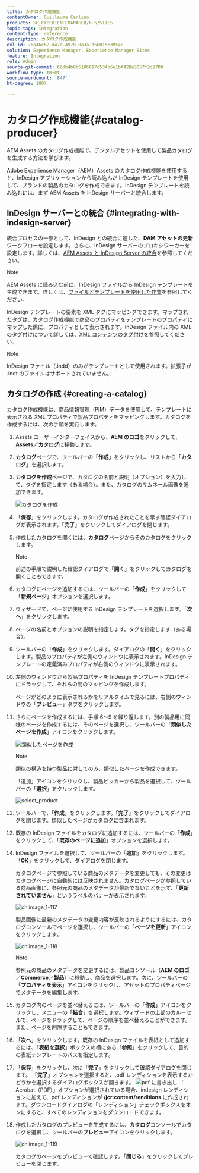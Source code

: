 ```yaml
---
title: カタログ作成機能
contentOwner: Guillaume Carlino
products: SG_EXPERIENCEMANAGER/6.5/SITES
topic-tags: integration
content-type: reference
description: カタログ作成機能
exl-id: 76a46c62-d47d-4970-8a3a-d56015639548
solution: Experience Manager, Experience Manager Sites
feature: Integration
role: Admin
source-git-commit: 66db4b0b5106617c534b6e1bf428a3057f2c2708
workflow-type: tm+mt
source-wordcount: '847'
ht-degree: 100%

---
```


# カタログ作成機能{#catalog-producer}

AEM Assets のカタログ作成機能で、デジタルアセットを使用して製品カタログを生成する方法を学びます。

Adobe Experience Manager（AEM）Assets のカタログ作成機能を使用すると、InDesign アプリケーションから読み込んだ InDesign テンプレートを使用して、ブランドの製品のカタログを作成できます。InDesign テンプレートを読み込むには、まず AEM Assets を InDesign サーバーと統合します。

## InDesign サーバーとの統合 {#integrating-with-indesign-server}

統合プロセスの一部として、InDesign との統合に適した、**DAM アセットの更新**&#x200B;ワークフローを設定します。さらに、InDesign サーバーのプロキシワーカーを設定します。詳しくは、[AEM Assets と InDesign Server の統合](/help/assets/indesign.md)を参照してください。

>[!NOTE]
>
>AEM Assets に読み込む前に、InDesign ファイルから InDesign テンプレートを生成できます。詳しくは、[ファイルとテンプレートを使用した作業](https://helpx.adobe.com/jp/indesign/using/files-templates.html)を参照してください。
>
>InDesign テンプレートの要素を XML タグにマッピングできます。マップされたタグは、カタログ作成機能で商品のプロパティをテンプレートのプロパティにマップした際に、プロパティとして表示されます。InDesign ファイル内の XML のタグ付けについて詳しくは、[XML コンテンツのタグ付け](https://helpx.adobe.com/jp/indesign/using/tagging-content-xml.html)を参照してください。

>[!NOTE]
>
>InDesign ファイル（.indd）のみがテンプレートとして使用されます。拡張子が .indt のファイルはサポートされていません。

## カタログの作成 {#creating-a-catalog}

カタログ作成機能は、商品情報管理（PIM）データを使用して、テンプレートに表示される XML プロパティで製品プロパティをマッピングします。カタログを作成するには、次の手順を実行します。

1. Assets ユーザーインターフェイスから、**AEM のロゴ**&#x200B;をクリックして、**Assets／カタログ**&#x200B;に移動します。
1. **カタログ**&#x200B;ページで、ツールバーの「**作成**」をクリックし、リストから「**カタログ**」を選択します。
1. **カタログを作成**&#x200B;ページで、カタログの名前と説明（オプション）を入力して、タグを指定します（ある場合）。また、カタログのサムネール画像を追加できます。

   ![カタログを作成](assets/create_catalog.png)

1. 「**保存**」をクリックします。カタログが作成されたことを示す確認ダイアログが表示されます。「**完了**」をクリックしてダイアログを閉じます。
1. 作成したカタログを開くには、**カタログ**&#x200B;ページからそのカタログをクリックします。

   >[!NOTE]
   >
   >前述の手順で説明した確認ダイアログで「**開く**」をクリックしてカタログを開くこともできます。

1. カタログにページを追加するには、ツールバーの「**作成**」をクリックして「**新規ページ**」オプションを選択します。
1. ウィザードで、ページに使用する InDesign テンプレートを選択します。「**次へ**」をクリックします。
1. ページの名前とオプションの説明を指定します。タグを指定します（ある場合）。
1. ツールバーの「**作成**」をクリックします。ダイアログの「**開く**」をクリックします。製品のプロパティが左側のウィンドウに表示されます。InDesign テンプレートの定義済みプロパティが右側のウィンドウに表示されます。
1. 左側のウィンドウから製品プロパティを InDesign テンプレートプロパティにドラッグして、それらの間のマッピングを作成します。

   ページがどのように表示されるかをリアルタイムで見るには、右側のウィンドウの「**プレビュー**」タブをクリックします。

1. さらにページを作成するには、手順 6～9 を繰り返します。別の製品用に同様のページを作成するには、そのページを選択し、ツールバーの「**類似したページを作成**」アイコンをクリックします。

   ![類似したページを作成](assets/create_similar_pages.png)

   >[!NOTE]
   >
   >類似の構造を持つ製品に対してのみ、類似したページを作成できます。

   「追加」アイコンをクリックし、製品ピッカーから製品を選択して、ツールバーの「**選択**」をクリックします。

   ![select_product](assets/select_product.png)

1. ツールバーで、「**作成**」をクリックします。「**完了**」をクリックしてダイアログを閉じます。類似したページがカタログに含まれます。
1. 既存の InDesign ファイルをカタログに追加するには、ツールバーの「**作成**」をクリックして、「**既存のページに追加**」オプションを選択します。
1. InDesign ファイルを選択して、ツールバーの「**追加**」をクリックします。「**OK**」をクリックして、ダイアログを閉じます。

   カタログページで参照している商品のメタデータを変更しても、その変更はカタログページに自動的には反映されません。カタログページが参照している商品画像に、参照元の商品のメタデータが最新でないことを示す、「**更新されていません**」というラベルのバナーが表示されます。

   ![chlimage_1-117](assets/chlimage_1-117a.png)

   製品画像に最新のメタデータの変更内容が反映されるようにするには、カタログコンソールでページを選択し、ツールバーの「**ページを更新**」アイコンをクリックします。

   ![chlimage_1-118](assets/chlimage_1-118a.png)

   >[!NOTE]
   >
   >参照元の商品のメタデータを変更するには、製品コンソール（**AEM のロゴ**／**Commerce**／**製品**）に移動し、商品を選択します。次に、ツールバーの「**プロパティを表示**」アイコンをクリックし、アセットのプロパティページでメタデータを編集します。

1. カタログ内のページを並べ替えるには、ツールバーの「**作成**」アイコンをクリックし、メニューの「**結合**」を選択します。ウィザードの上部のカルーセルで、ページをドラッグして、ページの順序を並べ替えることができます。また、ページを削除することもできます。

1. 「**次へ**」をクリックします。既存の InDesign ファイルを表紙として追加するには、「**表紙を選択**」ボックスの横にある「**参照**」をクリックして、目的の表紙テンプレートのパスを指定します。
1. 「**保存**」をクリックし、次に「**完了**」をクリックして確認ダイアログを閉じます。
「**完了**」オプションを選択すると、.pdf レンディションを表示するかどうかを選択するダイアログボックスが開きます。
   ![pdf に書き出し](assets/CatalogPDF.png)
「 Acrobat（PDF）」オプションが選択されている場合、indesign レンディションに加えて、pdf レンディションが **/jcr:content/renditions** に作成されます。ダウンロードダイアログの「レンディション」チェックボックスをオンにすると、すべてのレンディションをダウンロードできます。

1. 作成したカタログのプレビューを生成するには、**カタログ**&#x200B;コンソールでカタログを選択し、ツールバーの&#x200B;**プレビュー**&#x200B;アイコンをクリックします。

   ![chlimage_1-119](assets/chlimage_1-119a.png)

   カタログのページをプレビューで確認します。「**閉じる**」をクリックしてプレビューを閉じます。
